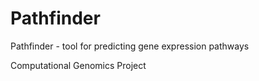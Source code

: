 # Pathfinder
Pathfinder - tool for predicting gene expression pathways

Computational Genomics Project
